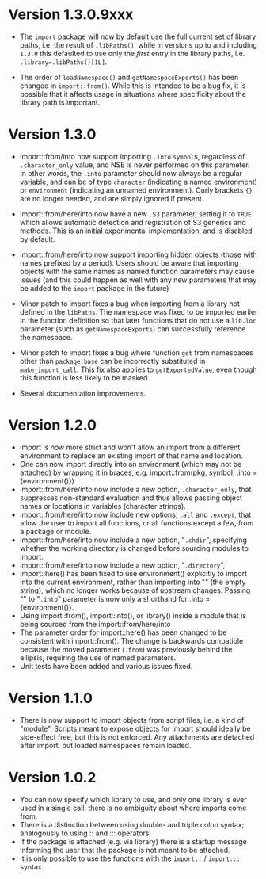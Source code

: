 
Version 1.3.0.9xxx
=============

* The `import` package will now by default use the full current set of library
  paths, i.e. the result of `.libPaths()`, while in versions up to and including
  `1.3.0` this defaulted to use only the *first* entry in the library paths, i.e.
  `.library=.libPaths()[1L]`.

* The order of `loadNamespace()` and `getNamespaceExports()` has been changed in
  `import::from()`. While this is intended to be a bug fix, it is possible that
  it affects usage in situations where specificity about the library path is
  important.


Version 1.3.0
=============

* import::from/into now support importing `.into` `symbol`s, regardless of
  `.character_only` value, and NSE is never performed on this parameter. In
  other words, the `.into` parameter should now always be a regular variable,
  and can be of type `character` (indicating a named environment) or
  `environment` (indicating an unnamed environment). Curly brackets `{}` are no
  longer needed, and are simply ignored if present.
  
* import::from/here/into now have a new `.S3` parameter, setting it to `TRUE`
  which allows automatic detection and registration of S3 generics and methods.
  This is an initial experimental implementation, and is disabled by default.
  
* import::from/here/into now support importing hidden objects (those with names
  prefixed by a period). Users should be aware that importing objects with the
  same names as named function parameters may cause issues (and this could
  happen as well with any new parameters that may be added to the `import`
  package in the future)
  
* Minor patch to import fixes a bug when importing from a library not defined in
  the `libPaths`. The namespace was fixed to be imported earlier in the function
  definition so that later functions that do not use a `lib.loc` parameter (such
  as `getNamespaceExports`) can successfully reference the namespace.

* Minor patch to import fixes a bug where function `get` from namespaces other
  than `package:base` can be incorrectly substituted in `make_import_call`. This
  fix also applies to `getExportedValue`, even though this function is less
  likely to be masked.
  
* Several documentation improvements.


 
Version 1.2.0
=============

* import is now more strict and won't allow an import from a different
  environment to replace an existing import of that name and location.
* One can now import directly into an environment (which may not be attached)
  by wrapping it in braces, e.g. import::from(pkg, symbol, .into = {environment()})
* import::from/here/into now include a new option, `.character_only`, that
  suppresses non-standard evaluation and thus allows passing object names
  or locations in variables (character strings).
* import::from/here/into now include new options, `.all` and `.except`, that 
  allow the user to import all functions, or all functions except a few, from a
  package or module.
* import::from/here/into now include a new option, "`.chdir`", specifying whether 
  the working directory is changed before sourcing modules to import.
* import::from/here/into now include a new option, "`.directory`",  
* import::here() has been fixed to use environment() explicitly to import into
  the current environment, rather than importing into "" (the empty string),
  which no longer works because of upstream changes. Passing "" to "`.into`"
  parameter is now only a shorthand for .into = {environment()}.
* Using import::from(), import::into(), or library() inside a module that is 
  being sourced from the import::from/here/into
* The parameter order for import::here() has been changed to be consistent
  with import::from(). The change is backwards compatible because the moved 
  parameter (`.from`) was previously behind the ellipsis, requiring the use of 
  named parameters.
* Unit tests have been added and various issues fixed.
  

Version 1.1.0
=============

* There is now support to import objects from script files, i.e. a kind of
  "module". Scripts meant to expose objects for import should ideally be
  side-effect free, but this is not enforced. Any attachments are detached
  after import, but loaded namespaces remain loaded.
  

Version 1.0.2
=============

* You can now specify which library to use, and only one library is ever
  used in a single call: there is no ambiguity about where imports come from.
* There is a distinction between using double- and triple colon syntax;
  analogously to using :: and ::: operators.
* If the package is attached (e.g. via library) there is a startup message
  informing the user that the package is not meant to be attached.
* It is only possible to use the functions with the `import::` / `import:::`
  syntax.
